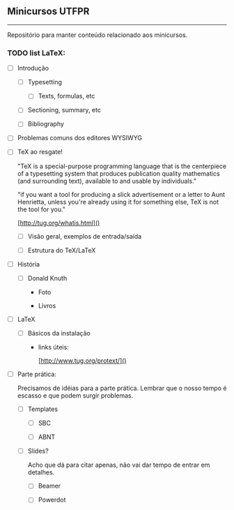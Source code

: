 ## Minicursos UTFPR
---
Repositório para manter conteúdo relacionado aos minicursos.

### TODO list LaTeX:
- [ ] Introdução

    - [ ] Typesetting
    
        - [ ] Texts, formulas, etc
    
    - [ ] Sectioning, summary, etc
    
    - [ ] Bibliography

- [ ] Problemas comuns dos editores WYSIWYG

- [ ] TeX ao resgate!

    "TeX is a special-purpose programming language that is the centerpiece of a typesetting system that produces publication quality mathematics (and surrounding text), available to and usable by individuals." 

    "if you want a tool for producing a slick advertisement or a letter to Aunt Henrietta, unless you're already using it for something else, TeX is not the tool for you."

    [http://tug.org/whatis.html]()
    
    - [ ] Visão geral, exemplos de entrada/saída
    
    - [ ] Estrutura do TeX/LaTeX

- [ ] História

    - [ ] Donald Knuth

        * Foto

        * Livros

- [ ] LaTeX

    - [ ] Básicos da instalação

        * links úteis:

            [http://www.tug.org/protext/]()

- [ ] Parte prática:

    Precisamos de idéias para a parte prática. Lembrar que o nosso tempo é escasso e que podem surgir problemas.
 
    - [ ] Templates
        
        - [ ] SBC
        
        - [ ] ABNT
        
    - [ ] Slides?
    
        Acho que dá para citar apenas, não vai dar tempo de entrar em detalhes.
        
        - [ ] Beamer
        
        - [ ] Powerdot
